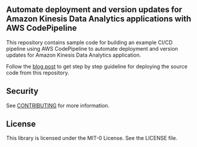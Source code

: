 ## Automate deployment and version updates for Amazon Kinesis Data Analytics applications with AWS CodePipeline

This repository contains sample code for building an example CI/CD pipeline using AWS CodePipeline to automate
deployment and version updates for Amazon Kinesis Data Analytics application.

Follow
the [blog post](https://aws.amazon.com/blogs/big-data/automate-deployment-and-version-updates-for-amazon-kinesis-data-analytics-applications-with-aws-codepipeline/)
to get step by step guideline for deploying the source code from this repository.

## Security

See [CONTRIBUTING](CONTRIBUTING.md#security-issue-notifications) for more information.

## License

This library is licensed under the MIT-0 License. See the LICENSE file.